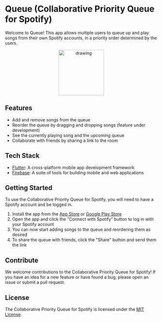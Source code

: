 # Queue (Collaborative Priority Queue for Spotify)

Welcome to Queue! This app allows multiple users to queue up and play songs from their own Spotify accounts, in a priority order determined by the users.


<p align="center">
  <img src="https://user-images.githubusercontent.com/95779146/209579660-920eb4bd-9a14-4f89-995a-ae3831d262fe.jpg" alt="drawing" width="150"/>
</p>

## Features

- Add and remove songs from the queue
- Reorder the queue by dragging and dropping songs (feature under development)
- See the currently playing song and the upcoming queue
- Collaborate with friends by sharing a link to the room

## Tech Stack

- [Flutter](https://flutter.dev): A cross-platform mobile app development framework
- [Firebase](https://firebase.google.com): A suite of tools for building mobile and web applications

## Getting Started

To use the Collaborative Priority Queue for Spotify, you will need to have a Spotify account and be logged in.

1. Install the app from the [App Store](https://itunes.apple.com) or [Google Play Store](https://play.google.com)
2. Open the app and click the "Connect with Spotify" button to log in with your Spotify account
3. You can now start adding songs to the queue and reordering them as desired
4. To share the queue with friends, click the "Share" button and send them the link

## Contribute

We welcome contributions to the Collaborative Priority Queue for Spotify! If you have an idea for a new feature or have found a bug, please open an issue or submit a pull request.

## License

The Collaborative Priority Queue for Spotify is licensed under the [MIT License](LICENSE).
